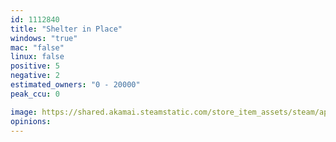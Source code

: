 ```yaml
---
id: 1112840
title: "Shelter in Place"
windows: "true"
mac: "false"
linux: false
positive: 5
negative: 2
estimated_owners: "0 - 20000"
peak_ccu: 0

image: https://shared.akamai.steamstatic.com/store_item_assets/steam/apps/1112840/header.jpg?t=1585885278
opinions:
---
```

